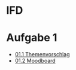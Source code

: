 # IFD

# Aufgabe 1

* [01.1 Themenvorschlag](https://annaalehmann.github.io/IFD/01_Aufgabe/themenvorschlag.html)
* [01.2 Moodboard](https://annaalehmann.github.io/IFD/01_Aufgabe/moodboard.html)